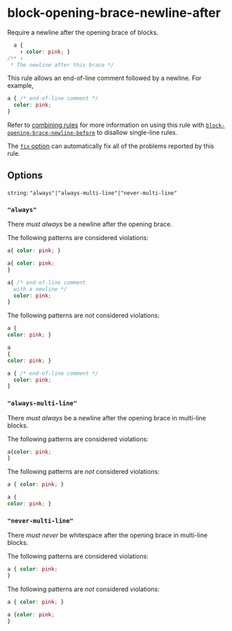 # block-opening-brace-newline-after

Require a newline after the opening brace of blocks.

```css
  a {
    ↑ color: pink; }
/** ↑
 * The newline after this brace */
```

This rule allows an end-of-line comment followed by a newline. For example,

```css
a { /* end-of-line comment */
  color: pink;
}
```

Refer to [combining rules](../../../docs/user-guide/rules/combine.md) for more information on using this rule with [`block-opening-brace-newline-before`](../block-opening-brace-newline-before/README.md) to disallow single-line rules.

The [`fix` option](../../../docs/user-guide/options.md#fix) can automatically fix all of the problems reported by this rule.

## Options

`string`: `"always"|"always-multi-line"|"never-multi-line"`

### `"always"`

There *must always* be a newline after the opening brace.

The following patterns are considered violations:

```css
a{ color: pink; }
```

```css
a{ color: pink;
}
```

```css
a{ /* end-of-line comment
  with a newline */
  color: pink;
}
```

The following patterns are *not* considered violations:

```css
a {
color: pink; }
```

```css
a
{
color: pink; }
```

```css
a { /* end-of-line comment */
  color: pink;
}
```

### `"always-multi-line"`

There *must always* be a newline after the opening brace in multi-line blocks.

The following patterns are considered violations:

```css
a{color: pink;
}
```

The following patterns are *not* considered violations:

```css
a { color: pink; }
```

```css
a {
color: pink; }
```

### `"never-multi-line"`

There *must never* be whitespace after the opening brace in multi-line blocks.

The following patterns are considered violations:

```css
a { color: pink;
}
```

The following patterns are *not* considered violations:

```css
a { color: pink; }
```

```css
a {color: pink;
}
```
